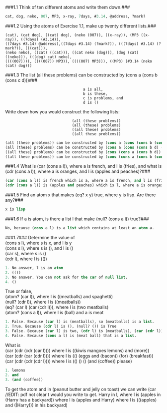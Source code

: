 ###1.1 Think of ten different atoms and write them down.###
```lisp
cat, dog, neko, 007, MP3, x-ray, 7days, #3.14, @address, ?mark?
```
###1.2 Using the atoms of Exercise 1.1, make up twenty different lists.###
```lsip
(cat), (cat dog), ((cat) dog), (neko (007)), ((x-ray)), (MP3 ((x-ray)), ((7days) (#3.14)), 
((7days #3.14) @address),((7days #3.14) (?mark?)), (((7days) #3.14) (?mark?)), (((cat))), 
(neko neko), ((cat) ((cat))), ((cat neko (dog))), (dog (cat) ((neko))), (((dog) cat) neko), 
((((007)))), ((((007)) MP3)), ((((007) MP3))), ((MP3) (#3.14 (neko (cat) dog)))
```

###1.3 The list (all these problems) can be constructed by (cons a (cons b (cons c d)))###

                                       a is all,
                                       b is these,
                                       c is problems, and
                                       d is ()
                                       
Write down how you would construct the following lists:

                                  (all (these problems))
                                  (all (these) problems)
                                  ((all these) problems)
                                  ((all these problems))
                                  
```lisp
(all (these problems)) can be constructed by (cons a (cons (cons b (cons c d)) d))
(all (these) problems) can be constructed by (cons a (cons (cons b d) (cons c d)))
((all these) problems) can be constructed by (cons (cons a (cons b d)) (cons c d))
((all these problems)) can be constructed by (cons (cons a (cons b (cons c d))) d)
```

###1.4 What is (car (cons a l)), where a is french, and l is (fries), and what is (cdr (cons a l)), where a is oranges, and l is (apples and peaches)?###

```lisp
(car (cons a l)) is french which is a, where a is french, and l is (fries).
(cdr (cons a l)) is (apples and peaches) which is l, where a is oranges, and l is (apples and peaches).
```

###1.5 Find an atom x that makes (eq? x y) true, where y is lisp. Are there any?###

```lisp
x is lisp
```

###1.6 If a is atom, is there a list l that make (null? (cons a l)) true?###

```lisp
No, because (cons a l) is a list which contains at least an atom a.
```

###1.7###
 Determine the value of  
                            (cons s l), where s is x, and l is y  
                            (cons s l), where s is (), and l is ()  
                               (car s), where s is ()  
                               (cdr l), where l is (())

```lisp
1. No answer, l is an atom
2. (())
3. No answer. You can not ask for the car of null list.
4. ()
```
                               
True or false,  
                            (atom? (car l)), where l is ((meatballs) and spaghetti)  
                            (null? (cdr l)), where l is ((meatballs))  
                (eq? (car l) (car (cdr l))), where l is (two meatballs)  
                       (atom? (cons a l)), where l is (ball) and a is meat
```lisp
1. False. Because (car l) is (meatballs), so (meatballs) is a list.
2. True. Because (cdr l) is (), (null? ()) is True
3. False. Because (car l) is two, (cdr l) is (meatballs), (car (cdr l)) is meatballs, so two is not equals to meatballs.
4. False. Because (cons a l) is (meat ball) that is a list.
```
What is  
    (car (cdr (cdr (car l)))) where l is ((kiwis mangoes lemons) and (more))  
    (car (cdr (car (cdr l)))) where l is (() (eggs and (bacon)) (for) (breakfast))  
    (car (cdr (cdr (cdr l)))) where l is (() () () (and (coffee)) please)
```lisp
1. lemons
2. and
3. (and (coffee))
```
    
To get the atom and in (peanut butter and jelly on toast) we can write (car //EDIT: pdf not clear
t would you write to get.
            Harry in l, where l is (apples in (Harry has a backyard))
                        where l is (apples and Harry)
                        where l is (((apples) and ((Harry))) in his backyard)
          

